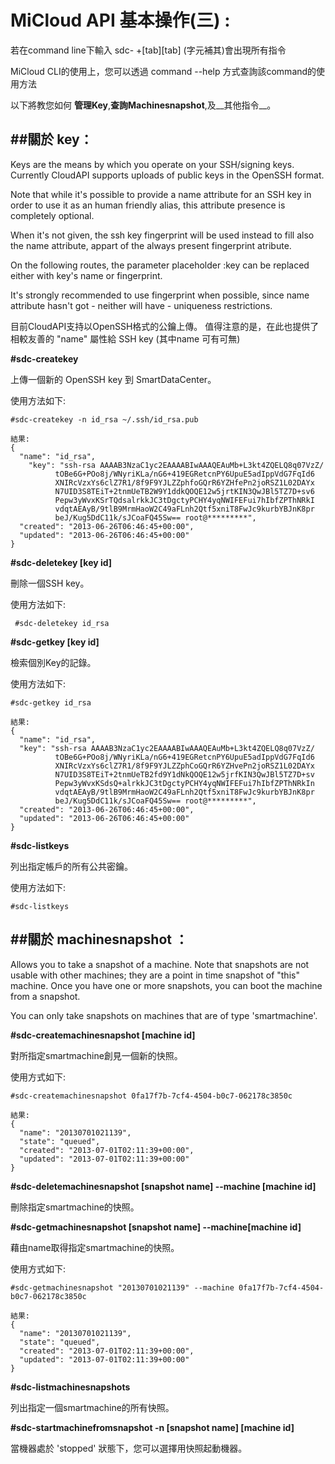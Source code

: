 
MiCloud API 基本操作(三) :
===

若在command line下輸入 sdc- +[tab][tab] (字元補其)會出現所有指令

MiCloud CLI的使用上，您可以透過 command --help 方式查詢該command的使用方法

以下將教您如何 __管理Key__,__查詢Machinesnapshot__,及__其他指令__。

##關於 key：
--------------------------------------------------------------------------------------
Keys are the means by which you operate on your SSH/signing keys. 
Currently CloudAPI supports uploads of public keys in the OpenSSH format.

Note that while it's possible to provide a name attribute for an SSH key in order to use it as an human friendly alias, 
this attribute presence is completely optional.

When it's not given, the ssh key fingerprint will be used instead to fill also the name attribute, 
appart of the always present fingerprint atribute.

On the following routes, the parameter placeholder :key can be replaced either with key's name or fingerprint.

It's strongly recommended to use fingerprint when possible, 
since name attribute hasn't got - neither will have - uniqueness restrictions.




目前CloudAPI支持以OpenSSH格式的公鑰上傳。
值得注意的是，在此也提供了相較友善的 "name" 屬性給 SSH key (其中name 可有可無)

__\#sdc-createkey__ 

上傳一個新的 OpenSSH key 到 SmartDataCenter。

 使用方法如下:
 
```
#sdc-createkey -n id_rsa ~/.ssh/id_rsa.pub

結果:
{
  "name": "id_rsa",
    "key": "ssh-rsa AAAAB3NzaC1yc2EAAAABIwAAAQEAuMb+L3kt4ZQELQ8q07VzZ/
          tOBe6G+POo8j/WNyriKLa/nG6+419EGRetcnPY6UpuE5adIppVdG7FqId6
		  XNIRcVzxYs6clZ7R1/8f9F9YJLZZphfoGQrR6YZHfePn2joRSZ1L02DAYx
		  N7UID3S8TEiT+2tnmUeTB2W9Y1ddkQOQE12w5jrtKIN3QwJBl5TZ7D+sv6
		  Pepw3yWvxKSrTQdsalrkkJC3tDgctyPCHY4yqNWIFEFui7hIbfZPThNRkI
		  vdqtAEAyB/9tlB9MrmHaoW2C49aFLnh2Qtf5xniT8FwJc9kurbYBJnK8pr
		  beJ/Kug5DdC11k/sJCoaFQ45Sw== root@*********",
  "created": "2013-06-26T06:46:45+00:00",
  "updated": "2013-06-26T06:46:45+00:00"
}
```

__\#sdc-deletekey  [key id]__ 

刪除一個SSH key。

 使用方法如下:

```
 #sdc-deletekey id_rsa
```

__\#sdc-getkey [key id]__ 

檢索個別Key的記錄。

 使用方法如下:

```
#sdc-getkey id_rsa

結果:
{
  "name": "id_rsa",
  "key": "ssh-rsa AAAAB3NzaC1yc2EAAAABIwAAAQEAuMb+L3kt4ZQELQ8q07VzZ/
          tOBe6G+POo8j/WNyriKLa/nG6+419EGRetcnPY6UpuE5adIppVdG7FqId6
		  XNIRcVzxYs6clZ7R1/8f9F9YJLZZphCoGQrR6YZHvePn2joRSZ1L02DAYx
		  N7UID3S8TEiT+2tnmUeTB2fd9Y1dNkQOQE12w5jrfKIN3QwJBl5TZ7D+sv
		  Pepw3yWvxKSdsQ+alrkkJC3tDgctyPCHY4yqNWIFEFui7hIbfZPThNRkIn
		  vdqtAEAyB/9tlB9MrmHaoW2C49aFLnh2Qtf5xniT8FwJc9kurbYBJnK8pr
		  beJ/Kug5DdC11k/sJCoaFQ45Sw== root@*********",
  "created": "2013-06-26T06:46:45+00:00",
  "updated": "2013-06-26T06:46:45+00:00"
}
```

__\#sdc-listkeys__  

列出指定帳戶的所有公共密鑰。

 使用方法如下:

```
#sdc-listkeys
```

##關於 machinesnapshot ：
--------------------------------------------------------------------------------------
Allows you to take a snapshot of a machine. Note that snapshots are not usable with other machines; 
they are a point in time snapshot of "this" machine. Once you have one or more snapshots, 
you can boot the machine from a snapshot.

You can only take snapshots on machines that are of type 'smartmachine'.


__\#sdc-createmachinesnapshot [machine id]__  

對所指定smartmachine創見一個新的快照。

使用方式如下:

```
#sdc-createmachinesnapshot 0fa17f7b-7cf4-4504-b0c7-062178c3850c

結果:
{
  "name": "20130701021139",
  "state": "queued",
  "created": "2013-07-01T02:11:39+00:00",
  "updated": "2013-07-01T02:11:39+00:00"
}

```

__\#sdc-deletemachinesnapshot [snapshot name] --machine [machine id]__  

刪除指定smartmachine的快照。

__\#sdc-getmachinesnapshot [snapshot name] --machine[machine id]__  

藉由name取得指定smartmachine的快照。

使用方式如下:

```
#sdc-getmachinesnapshot "20130701021139" --machine 0fa17f7b-7cf4-4504-b0c7-062178c3850c

結果:
{
  "name": "20130701021139",
  "state": "queued",
  "created": "2013-07-01T02:11:39+00:00",
  "updated": "2013-07-01T02:11:39+00:00"
}

```

__\#sdc-listmachinesnapshots__  

列出指定一個smartmachine的所有快照。

__\#sdc-startmachinefromsnapshot -n [snapshot name] [machine id]__  

當機器處於 'stopped' 狀態下，您可以選擇用快照起動機器。

